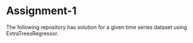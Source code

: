 # Assignment-1
The following repository has solution for a given time series dataset using ExtraTreesRegressor.
